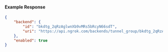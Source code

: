 <!-- Code generated for API Clients. DO NOT EDIT. -->

#### Example Response

```json
{
	"backend": {
		"id": "bkdtg_2qRzAglwnXb9vMRs5bRcyN66sdT",
		"uri": "https://api.ngrok.com/backends/tunnel_group/bkdtg_2qRzAglwnXb9vMRs5bRcyN66sdT"
	},
	"enabled": true
}
```
